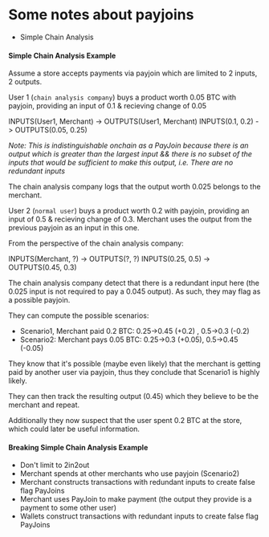 # Some notes about payjoins
- Simple Chain Analysis

#### Simple Chain Analysis Example

Assume a store accepts payments via payjoin which are limited to 2 inputs, 2 outputs.

User 1 (`chain analysis company`) buys a product worth 0.05 BTC with payjoin, providing an input of 0.1 & recieving change of 0.05

INPUTS(User1, Merchant) -> OUTPUTS(User1, Merchant)
INPUTS(0.1, 0.2) -> OUTPUTS(0.05, 0.25)

*Note: This is indistinguishable onchain as a PayJoin because there is an output which is greater than the largest input && there is no subset of the inputs that would be sufficient to make this output, i.e. There are no redundant inputs*

The chain analysis company logs that the output worth 0.025 belongs to the merchant.

User 2 (`normal user`) buys a product worth 0.2 with payjoin, providing an input of 0.5 & recieving change of 0.3. 
Merchant uses the output from the previous payjoin as an input in this one.

From the perspective of the chain analysis company:

INPUTS(Merchant, ?) -> OUTPUTS(?, ?)
INPUTS(0.25, 0.5) -> OUTPUTS(0.45, 0.3)

The chain analysis company detect that there is a redundant input here (the 0.025 input is not required to pay a 0.045 output).
As such, they may flag as a possible payjoin. 

They can compute the possible scenarios:
- Scenario1, Merchant paid 0.2 BTC: 0.25->0.45 (+0.2) , 0.5->0.3 (-0.2)
- Scenario2: Merchant pays 0.05 BTC: 0.25->0.3 (+0.05), 0.5->0.45 (-0.05)

They know that it's possible (maybe even likely) that the merchant is getting paid by another user via payjoin, thus they conclude that Scenario1 is highly likely.

They can then track the resulting output (0.45) which they believe to be the merchant and repeat.

Additionally they now suspect that the user spent 0.2 BTC at the store, which could later be useful information.

#### Breaking Simple Chain Analysis Example

- Don't limit to 2in2out
- Merchant spends at other merchants who use payjoin (Scenario2)
- Merchant constructs transactions with redundant inputs to create false flag PayJoins
- Merchant uses PayJoin to make payment (the output they provide is a payment to some other user)
- Wallets construct transactions with redundant inputs to create false flag PayJoins
